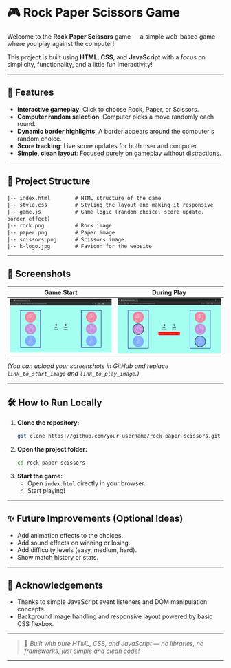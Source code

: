 
# 🎮 Rock Paper Scissors Game

Welcome to the **Rock Paper Scissors** game — a simple web-based game where you play against the computer!

This project is built using **HTML**, **CSS**, and **JavaScript** with a focus on simplicity, functionality, and a little fun interactivity!

---

## 🚀 Features

- **Interactive gameplay**: Click to choose Rock, Paper, or Scissors.
- **Computer random selection**: Computer picks a move randomly each round.
- **Dynamic border highlights**: A border appears around the computer's random choice.
- **Score tracking**: Live score updates for both user and computer.
- **Simple, clean layout**: Focused purely on gameplay without distractions.

---

## 📂 Project Structure

```plaintext
|-- index.html        # HTML structure of the game
|-- style.css         # Styling the layout and making it responsive
|-- game.js           # Game logic (random choice, score update, border effect)
|-- rock.png          # Rock image
|-- paper.png         # Paper image
|-- scissors.png      # Scissors image
|-- k-logo.jpg        # Favicon for the website
```

---

## 📸 Screenshots

| Game Start | During Play |
|:----------:|:-----------:|
| ![image alt](https://github.com/KaushikParab/Rock-Paper-Scissor-Game/blob/94cc2624d71cd10ff0797e1213b5705a9d2a2d55/OUTPUT/Rock%20Paper%20%26%20Scissors%20Game%20-%20Google%20Chrome%2028-04-2025%2011_19_25.png) | ![Play](https://github.com/KaushikParab/Rock-Paper-Scissor-Game/blob/main/OUTPUT/Rock%20Paper%20&%20Scissors%20Game%20-%20Google%20Chrome%2028-04-2025%2011_19_45.png?raw=true) |

*(You can upload your screenshots in GitHub and replace `link_to_start_image` and `link_to_play_image`.)*

---

## 🛠️ How to Run Locally

1. **Clone the repository:**
   ```bash
   git clone https://github.com/your-username/rock-paper-scissors.git
   ```
2. **Open the project folder:**
   ```bash
   cd rock-paper-scissors
   ```
3. **Start the game:**
   - Open `index.html` directly in your browser.
   - Start playing!

---

## ✨ Future Improvements (Optional Ideas)

- Add animation effects to the choices.
- Add sound effects on winning or losing.
- Add difficulty levels (easy, medium, hard).
- Show match history or stats.

---

## 🙌 Acknowledgements

- Thanks to simple JavaScript event listeners and DOM manipulation concepts.
- Background image handling and responsive layout powered by basic CSS flexbox.

---

> 🎯 *Built with pure HTML, CSS, and JavaScript — no libraries, no frameworks, just simple and clean code!*

---
